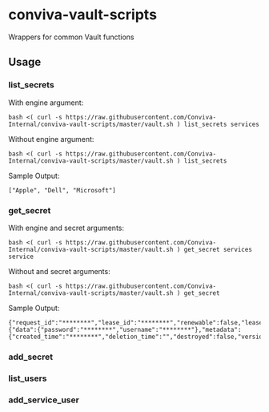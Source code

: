 # conviva-vault-scripts
Wrappers for common Vault functions

## Usage

### list_secrets
With engine argument:
```
bash <( curl -s https://raw.githubusercontent.com/Conviva-Internal/conviva-vault-scripts/master/vault.sh ) list_secrets services
```

Without engine argument:
```
bash <( curl -s https://raw.githubusercontent.com/Conviva-Internal/conviva-vault-scripts/master/vault.sh ) list_secrets
```

Sample Output:
```
["Apple", "Dell", "Microsoft"]
```

### get_secret
With engine and secret arguments:
```
bash <( curl -s https://raw.githubusercontent.com/Conviva-Internal/conviva-vault-scripts/master/vault.sh ) get_secret services service
```

Without and secret arguments:
```
bash <( curl -s https://raw.githubusercontent.com/Conviva-Internal/conviva-vault-scripts/master/vault.sh ) get_secret
```

Sample Output:
```
{"request_id":"********","lease_id":"********","renewable":false,"lease_duration":0,"data":{"data":{"password":"********","username":"********"},"metadata":{"created_time":"********","deletion_time":"","destroyed":false,"version":1}},"wrap_info":null,"warnings":null,"auth":null}
```

### add_secret

### list_users

### add_service_user
